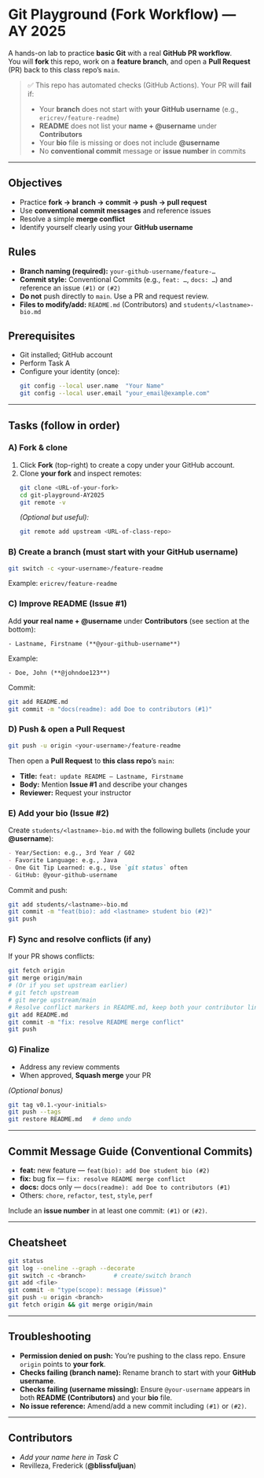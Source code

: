 # Git Playground (Fork Workflow) — AY 2025

A hands-on lab to practice **basic Git** with a real **GitHub PR workflow**.  
You will **fork** this repo, work on a **feature branch**, and open a **Pull Request** (PR) back to this class repo’s `main`.

> ✅ This repo has automated checks (GitHub Actions). Your PR will **fail** if:
> - Your **branch** does not start with **your GitHub username** (e.g., `ericrev/feature-readme`)
> - **README** does not list your **name + @username** under **Contributors**
> - Your **bio** file is missing or does not include **@username**
> - No **conventional commit** message or **issue number** in commits

---

## Objectives
- Practice **fork → branch → commit → push → pull request**
- Use **conventional commit messages** and reference issues
- Resolve a simple **merge conflict**
- Identify yourself clearly using your **GitHub username**

## Rules
- **Branch naming (required):** `your-github-username/feature-…`
- **Commit style:** Conventional Commits (e.g., `feat: …`, `docs: …`) and reference an issue `(#1)` or `(#2)`
- **Do not** push directly to `main`. Use a PR and request review.
- **Files to modify/add:** `README.md` (Contributors) and `students/<lastname>-bio.md`

## Prerequisites
- Git installed; GitHub account
- Perform Task A
- Configure your identity (once):
  ```bash
  git config --local user.name  "Your Name"
  git config --local user.email "your_email@example.com"
  ```

---

## Tasks (follow in order)

### A) Fork & clone
1. Click **Fork** (top-right) to create a copy under your GitHub account.
2. Clone **your fork** and inspect remotes:
   ```bash
   git clone <URL-of-your-fork>
   cd git-playground-AY2025
   git remote -v
   ```
   *(Optional but useful):*
   ```bash
   git remote add upstream <URL-of-class-repo>
   ```

### B) Create a branch (must start with your GitHub username)
```bash
git switch -c <your-username>/feature-readme
```
Example: `ericrev/feature-readme`

### C) Improve README (Issue #1)
Add **your real name + @username** under **Contributors** (see section at the bottom):
```
- Lastname, Firstname (**@your-github-username**)
```
Example:
```
- Doe, John (**@johndoe123**)
```
Commit:
```bash
git add README.md
git commit -m "docs(readme): add Doe to contributors (#1)"
```

### D) Push & open a Pull Request
```bash
git push -u origin <your-username>/feature-readme
```
Then open a **Pull Request** to **this class repo**’s `main`:
- **Title:** `feat: update README – Lastname, Firstname`
- **Body:** Mention **Issue #1** and describe your changes
- **Reviewer:** Request your instructor

### E) Add your bio (Issue #2)
Create `students/<lastname>-bio.md` with the following bullets (include your **@username**):
```markdown
- Year/Section: e.g., 3rd Year / G02
- Favorite Language: e.g., Java
- One Git Tip Learned: e.g., Use `git status` often
- GitHub: @your-github-username
```
Commit and push:
```bash
git add students/<lastname>-bio.md
git commit -m "feat(bio): add <lastname> student bio (#2)"
git push
```

### F) Sync and resolve conflicts (if any)
If your PR shows conflicts:
```bash
git fetch origin
git merge origin/main
# (Or if you set upstream earlier)
# git fetch upstream
# git merge upstream/main
# Resolve conflict markers in README.md, keep both your contributor line and class updates
git add README.md
git commit -m "fix: resolve README merge conflict"
git push
```

### G) Finalize
- Address any review comments
- When approved, **Squash merge** your PR

*(Optional bonus)*
```bash
git tag v0.1.<your-initials>
git push --tags
git restore README.md   # demo undo
```

---

## Commit Message Guide (Conventional Commits)
- **feat:** new feature — `feat(bio): add Doe student bio (#2)`
- **fix:** bug fix — `fix: resolve README merge conflict`
- **docs:** docs only — `docs(readme): add Doe to contributors (#1)`
- Others: `chore`, `refactor`, `test`, `style`, `perf`

Include an **issue number** in at least one commit: `(#1)` or `(#2)`.

---

## Cheatsheet
```bash
git status
git log --oneline --graph --decorate
git switch -c <branch>        # create/switch branch
git add <file>
git commit -m "type(scope): message (#issue)"
git push -u origin <branch>
git fetch origin && git merge origin/main
```

---

## Troubleshooting
- **Permission denied on push:** You’re pushing to the class repo. Ensure `origin` points to **your fork**.
- **Checks failing (branch name):** Rename branch to start with your **GitHub username**.
- **Checks failing (username missing):** Ensure `@your-username` appears in both **README (Contributors)** and your **bio** file.
- **No issue reference:** Amend/add a new commit including `(#1)` or `(#2)`.

---

## Contributors
- _Add your name here in Task C_
- Revilleza, Frederick (**@blissfuljuan**)
